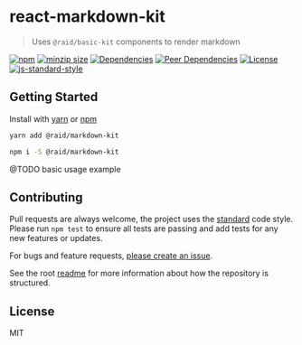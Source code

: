 
# react-markdown-kit

> Uses `@raid/basic-kit` components to render markdown

[![npm](https://img.shields.io/npm/v/@raid/markdown-kit.svg?style=flat-square)](https://www.npmjs.com/package/react-markdown-kit)
[![minzip size](https://img.shields.io/bundlephobia/minzip/@raid/markdown-kit?style=flat-square)](https://bundlephobia.com/result?p=@raid/markdown-kit)
[![Dependencies](https://img.shields.io/david/mattstyles/react-kit?path=packages%2Fmarkdown-kit&style=flat-square)](https://david-dm.org/mattstyles/react-kit?path=packages%2Fmarkdown-kit)
[![Peer Dependencies](https://img.shields.io/david/peer/mattstyles/react-kit?path=packages%2Fmarkdown-kit&style=flat-square)](https://david-dm.org/mattstyles/react-kit?path=packages%2Fmarkdown-kit&type=peer)
[![License](https://img.shields.io/github/license/mattstyles/react-kit.svg?style=flat-square)](https://github.com/mattstyles/react-kit/blob/master/license.md)
[![js-standard-style](https://img.shields.io/badge/code%20style-standard-brightgreen.svg?style=flat-square)](http://standardjs.com/)

## Getting Started

Install with [yarn](https://yarnpkg.com) or [npm](https://npmjs.com)

```sh
yarn add @raid/markdown-kit
```

```sh
npm i -S @raid/markdown-kit
```

@TODO basic usage example

## Contributing

Pull requests are always welcome, the project uses the [standard](http://standardjs.com) code style. Please run `npm test` to ensure all tests are passing and add tests for any new features or updates.

For bugs and feature requests, [please create an issue](https://github.com/mattstyles/react-kit/issues).

See the root [readme](https://github.com/mattstyles/react-kit) for more information about how the repository is structured.

## License

MIT
